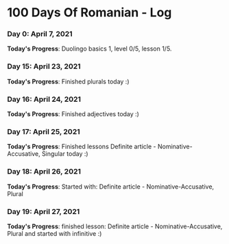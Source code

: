 # 100 Days Of Romanian - Log

### Day 0: April 7, 2021

**Today's Progress**: Duolingo basics 1, level 0/5, lesson  1/5.

### Day 15: April 23, 2021

**Today's Progress**: Finished plurals today :)

### Day 16: April 24, 2021

**Today's Progress**: Finished adjectives today :)

### Day 17: April 25, 2021

**Today's Progress**: Finished lessons Definite article - Nominative-Accusative, Singular today :)

### Day 18: April 26, 2021

**Today's Progress**:
Started with: Definite article - Nominative-Accusative, Plural

### Day 19: April 27, 2021

**Today's Progress**: finished lesson: Definite article - Nominative-Accusative, Plural and started with infinitive :)